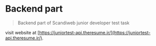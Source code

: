 # Backend part

>Backend part of Scandiweb junior developer test task

visit website at [https://juniortest-api.theresume.ir/](https://juniortest-api.theresume.ir/).
